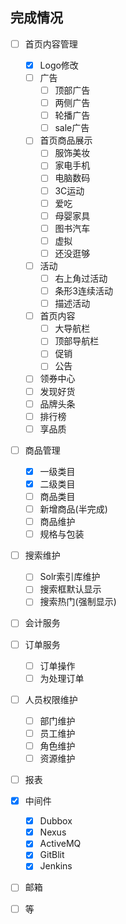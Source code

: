 ## 完成情况

- [ ] 首页内容管理
    - [x] Logo修改
    - [ ] 广告
        - [ ] 顶部广告
        - [ ] 两侧广告
        - [ ] 轮播广告
        - [ ] sale广告
    - [ ] 首页商品展示
        - [ ] 服饰美妆
        - [ ] 家电手机
        - [ ] 电脑数码
        - [ ] 3C运动
        - [ ] 爱吃
        - [ ] 母婴家具
        - [ ] 图书汽车
        - [ ] 虚拟
        - [ ] 还没逛够
    - [ ] 活动
        - [ ] 右上角过活动
        - [ ] 条形3连续活动
        - [ ] 描述活动
    - [ ] 首页内容
        - [ ] 大导航栏
        - [ ] 顶部导航栏
        - [ ] 促销
        - [ ] 公告
    - [ ] 领券中心
    - [ ] 发现好货
    - [ ] 品牌头条
    - [ ] 排行榜
    - [ ] 享品质
- [ ] 商品管理
    - [x] 一级类目
    - [x] 二级类目
    - [ ] 商品类目
    - [ ] 新增商品(半完成)
    - [ ] 商品维护
    - [ ] 规格与包装
- [ ] 搜索维护
    - [ ] Solr索引库维护
    - [ ] 搜索框默认显示
    - [ ] 搜索热门(强制显示)
- [ ] 会计服务
- [ ] 订单服务
    - [ ] 订单操作
    - [ ] 为处理订单
- [ ] 人员权限维护
    - [ ] 部门维护
    - [ ] 员工维护
    - [ ] 角色维护
    - [ ] 资源维护
- [ ] 报表
- [x] 中间件
    - [x] Dubbox
    - [x] Nexus
    - [x] ActiveMQ
    - [x] GitBlit
    - [x] Jenkins
- [ ] 邮箱
- [ ] 等





